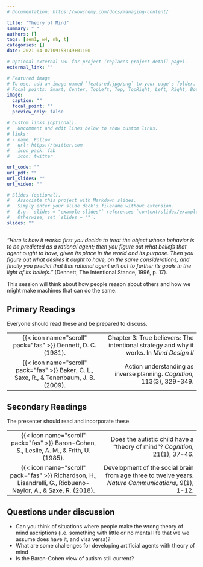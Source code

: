 ```yaml
---
# Documentation: https://wowchemy.com/docs/managing-content/

title: "Theory of Mind"
summary: " "
authors: []
tags: [sem1, w4, nb, t]
categories: []
date: 2021-04-07T09:58:49+01:00

# Optional external URL for project (replaces project detail page).
external_link: ""

# Featured image
# To use, add an image named `featured.jpg/png` to your page's folder.
# Focal points: Smart, Center, TopLeft, Top, TopRight, Left, Right, BottomLeft, Bottom, BottomRight.
image:
  caption: ""
  focal_point: ""
  preview_only: false

# Custom links (optional).
#   Uncomment and edit lines below to show custom links.
# links:
# - name: Follow
#   url: https://twitter.com
#   icon_pack: fab
#   icon: twitter

url_code: ""
url_pdf: ""
url_slides: ""
url_video: ""

# Slides (optional).
#   Associate this project with Markdown slides.
#   Simply enter your slide deck's filename without extension.
#   E.g. `slides = "example-slides"` references `content/slides/example-slides.md`.
#   Otherwise, set `slides = ""`.
slides: ""
---
```



*“Here is how it works: first you decide to treat the object whose behavior is to be predicted as a rational agent; then you figure out what beliefs that agent ought to have, given its place in the world and its purpose. Then you figure out what desires it ought to have, on the same considerations, and finally you predict that this rational agent will act to further its goals in the light of its beliefs.”* (Dennett, The Intentional Stance, 1996, p. 17).


This session will think about how people reason about others and how we might make machines that can do the same.


## Primary Readings

Everyone should read these and be prepared to discuss.

|  |  |
|:----:|-----:|
| {{< icon name="scroll" pack="fas" >}} Dennett, D. C. (1981). | Chapter 3: True believers: The intentional strategy and why it works. In *Mind Design II* |
|  {{< icon name="scroll" pack="fas" >}} Baker, C. L., Saxe, R., & Tenenbaum, J. B. (2009). | Action understanding as inverse planning. *Cognition*, 113(3), 329-349. |

## Secondary Readings

The presenter should read and incorporate these.

|  |  |
|:----:|-----:|
|  {{< icon name="scroll" pack="fas" >}} Baron-Cohen, S., Leslie, A. M., & Frith, U. (1985). | Does the autistic child have a “theory of mind”? *Cognition*, 21(1), 37-46. |
| {{< icon name="scroll" pack="fas" >}} Richardson, H., Lisandrelli, G., Riobueno-Naylor, A., & Saxe, R. (2018). | Development of the social brain from age three to twelve years. *Nature Communications*, 9(1), 1-12. |

## Questions under discussion

 - Can you think of situations where people make the wrong theory of mind ascriptions (i.e. something with little or no mental life that we we assume does have it, and visa versa)?
 - What are some challenges for developing artificial agents with theory of mind
 - Is the Baron-Cohen view of autism still current?


